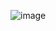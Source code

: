 ![image](https://github.com/Niclassslua/gta-vehicle-brandimages/assets/78554432/e9be3d8a-e51f-4a57-bb2e-4eca7e994b0a)

